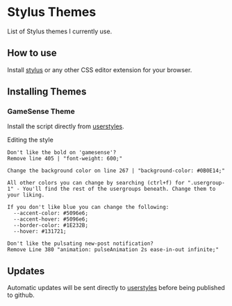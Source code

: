 # Stylus Themes

List of Stylus themes I currently use.

## How to use

Install [stylus](https://chrome.google.com/webstore/detail/stylus/clngdbkpkpeebahjckkjfobafhncgmne) or any other CSS editor extension for your browser.

## Installing Themes
### GameSense Theme
Install the script directly from [userstyles](https://userstyles.world/style/10235/gamesense-pub-deep-sky-blue-rainbow-border).

Editing the style

```
Don't like the bold on 'gamesense'? 
Remove line 405 | "font-weight: 600;"

Change the background color on line 267 | "background-color: #0B0E14;"

All other colors you can change by searching (ctrl+f) for ".usergroup-1" - You'll find the rest of the usergroups beneath. Change them to your liking.

If you don't like blue you can change the following: 
  --accent-color: #5096e6;
  --accent-hover: #5096e6;
  --border-color: #1E232B;
  --hover: #131721;

Don't like the pulsating new-post notification?
Remove Line 380 "animation: pulseAnimation 2s ease-in-out infinite;"
```

## Updates

Automatic updates will be sent directly to [userstyles](userstyles.world) before being published to github.
